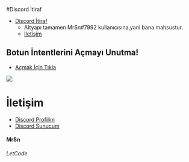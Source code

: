 #Discord İtiraf


 - [Discord İtiraf](https://github.com/MonsterBotTechonolgy/psycho-butonrol)
      - Altyapı tamamen MrSn#7992 kullanıcısına,yani bana mahsustur.
      - [İletişim](#İletişim)




## Botun İntentlerini Açmayı Unutma!
* [Açmak İçin Tıkla](https://discord.com/developers/applications)
<img src="https://cdn.discordapp.com/attachments/818953120452575322/851116463166849054/3P4KKB.png"/>


# İletişim
* [Discord Profilim](https://discord.com/users/840158550495723530)
* [Discord Sunucum](https://discord.gg/JVMHNFBhjG)



<h4>MrSn</h4><h6>LetCode</h6>


